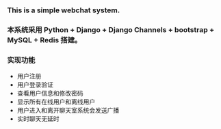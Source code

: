 ### This is a simple webchat system.

### 本系统采用 Python + Django + Django Channels + bootstrap + MySQL + Redis 搭建。

### 实现功能

 - 用户注册
 - 用户登录验证
 - 查看用户信息和修改密码
 - 显示所有在线用户和离线用户
 - 用户进入和离开聊天室系统会发送广播
 - 实时聊天无延时


